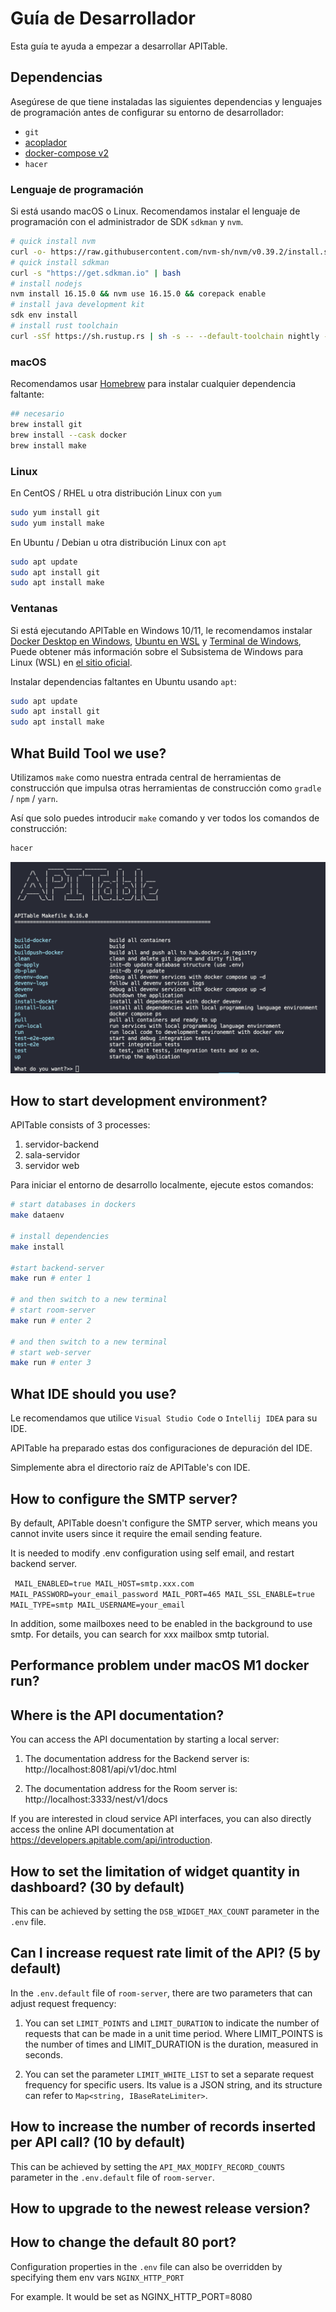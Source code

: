 # Guía de Desarrollador

Esta guía te ayuda a empezar a desarrollar APITable.

## Dependencias

Asegúrese de que tiene instaladas las siguientes dependencias y lenguajes de programación antes de configurar su entorno de desarrollador:

- `git`
- [acoplador](https://docs.docker.com/engine/install/)
- [docker-compose v2](https://docs.docker.com/engine/install/)
- `hacer`


### Lenguaje de programación

Si está usando macOS o Linux. Recomendamos instalar el lenguaje de programación con el administrador de SDK `sdkman` y `nvm`.

```bash
# quick install nvm
curl -o- https://raw.githubusercontent.com/nvm-sh/nvm/v0.39.2/install.sh | bash
# quick install sdkman
curl -s "https://get.sdkman.io" | bash
# install nodejs 
nvm install 16.15.0 && nvm use 16.15.0 && corepack enable
# install java development kit
sdk env install
# install rust toolchain
curl -sSf https://sh.rustup.rs | sh -s -- --default-toolchain nightly --profile minimal -y && source "$HOME/.cargo/env"
```

### macOS

Recomendamos usar [Homebrew](https://brew.sh/) para instalar cualquier dependencia faltante:

```bash
## necesario
brew install git
brew install --cask docker
brew install make
```

### Linux

En CentOS / RHEL u otra distribución Linux con `yum`

```bash
sudo yum install git
sudo yum install make
```

En Ubuntu / Debian u otra distribución Linux con `apt`

```bash
sudo apt update
sudo apt install git
sudo apt install make
```


### Ventanas

Si está ejecutando APITable en Windows 10/11, le recomendamos instalar [Docker Desktop en Windows](https://docs.docker.com/desktop/install/windows-install/), [Ubuntu en WSL](https://ubuntu.com/wsl) y [Terminal de Windows](https://aka.ms/terminal), Puede obtener más información sobre el Subsistema de Windows para Linux (WSL) en [el sitio oficial](https://learn.microsoft.com/en-us/windows/wsl).

Instalar dependencias faltantes en Ubuntu usando `apt`:

```bash
sudo apt update
sudo apt install git
sudo apt install make
```


## What Build Tool we use?

Utilizamos `make` como nuestra entrada central de herramientas de construcción que impulsa otras herramientas de construcción como `gradle` / `npm` / `yarn`.

Así que solo puedes introducir `make` comando y ver todos los comandos de construcción:

```bash
hacer
```

![hacer captura de pantalla de comandos](../static/make.png)



## How to start development environment?

APITable consists of 3 processes:

1. servidor-backend
2. sala-servidor
3. servidor web

Para iniciar el entorno de desarrollo localmente, ejecute estos comandos:

```bash
# start databases in dockers
make dataenv 

# install dependencies
make install 

#start backend-server
make run # enter 1  

# and then switch to a new terminal
# start room-server
make run # enter 2

# and then switch to a new terminal
# start web-server
make run # enter 3

```




## What IDE should you use?

Le recomendamos que utilice `Visual Studio Code` o `Intellij IDEA` para su IDE.

APITable ha preparado estas dos configuraciones de depuración del IDE.

Simplemente abra el directorio raíz de APITable's con IDE.



## How to configure the SMTP server?

By default, APITable doesn't configure the SMTP server, which means you cannot invite users since it require the email sending feature.

It is needed to modify .env configuration using self email, and restart backend server.

`
MAIL_ENABLED=true
MAIL_HOST=smtp.xxx.com
MAIL_PASSWORD=your_email_password
MAIL_PORT=465
MAIL_SSL_ENABLE=true
MAIL_TYPE=smtp
MAIL_USERNAME=your_email`

In addition, some mailboxes need to be enabled in the background to use smtp. For details, you can search for xxx mailbox smtp tutorial.


## Performance problem under macOS M1 docker run?

## Where is the API documentation?

You can access the API documentation by starting a local server:

1. The documentation address for the Backend server is: http://localhost:8081/api/v1/doc.html

2. The documentation address for the Room server is: http://localhost:3333/nest/v1/docs

If you are interested in cloud service API interfaces, you can also directly access the online API documentation at https://developers.apitable.com/api/introduction.

## How to set the limitation of widget quantity in dashboard? (30 by default)

This can be achieved by setting the `DSB_WIDGET_MAX_COUNT` parameter in the `.env` file.

## Can I increase request rate limit of the API? (5 by default)

In the `.env.default` file of `room-server`, there are two parameters that can adjust request frequency:

1. You can set `LIMIT_POINTS` and `LIMIT_DURATION` to indicate the number of requests that can be made in a unit time period. Where LIMIT_POINTS is the number of times and LIMIT_DURATION is the duration, measured in seconds.

2. You can set the parameter `LIMIT_WHITE_LIST` to set a separate request frequency for specific users. Its value is a JSON string, and its structure can refer to `Map<string, IBaseRateLimiter>`.

## How to increase the number of records inserted per API call? (10 by default)

This can be achieved by setting the `API_MAX_MODIFY_RECORD_COUNTS` parameter in the `.env.default` file of `room-server`.


## How to upgrade to the newest release version?


## How to change the default 80 port?
Configuration properties in  the `.env` file can also be overridden  by specifying them env vars `NGINX_HTTP_PORT`

For example. It would be set as NGINX_HTTP_PORT=8080